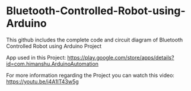 # Bluetooth-Controlled-Robot-using-Arduino
This github includes the complete code and circuit diagram of Bluetooth Controlled Robot using Arduino Project

App used in this Project: https://play.google.com/store/apps/details?id=com.himanshu.ArduinoAutomation

For more information regarding the Project you can watch this video: https://youtu.be/i4A1lT43w5g
